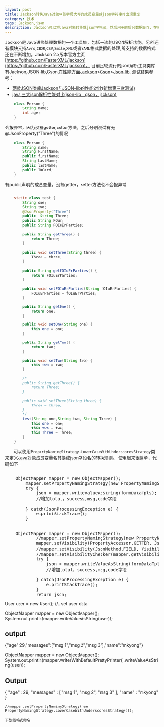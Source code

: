 ```yaml
---
layout: post
title: Jackson转换Java对象中首字母大写的成员变量成json字符串时出现重复
category: 技术
tags: Jackson,json
description: Jackson可以将Java对象转换成json字符串，然后用于前后台数据交互，在使用过程中发现当Java成员变量首字母是大写时，例如Name="me",json中会出现name和Name两个字段，造成数据冗余
---
```


Jackson是Java语言处理数据的一个工具集，包括一流的JSON解析功能，另外还有模块支持`Avro`,`CBOR`,`CSV`,`Smile`,`XML`或者`YAML`格式数据的处理,所支持的数据格式还在不断增加。Jackson 2.x版本官方主页[https://github.com/FasterXML/jackson](https://github.com/FasterXML/jackson)。
目前比较流行的json解析工具类库有Jackson,JSON-lib,Gson,在性能方面[Jackson](https://github.com/FasterXML/jackson)>[Gson](http://code.google.com/p/google-gson/)>[Json-lib](http://json-lib.sourceforge.net/).
测试结果参考：

- [两款JSON类库Jackson与JSON-lib的性能对比(新增第三款测试)](http://wangym.iteye.com/blog/738933)
- [java 三大json解析性能对比(json-lib，gson，jackson)](http://blog.chinaunix.net/uid-26209648-id-3889935.html)

```java
    class Person {
        String name;
        int age;
    }
```

会报异常，因为没有getter,setter方法，之后分别测试有无@JsonProperty("Three")的情况

```java
    class Person {
        String name;
        String FirstName;
        public firstName;
        String LastName;
        public lastName;
        public IDCard;
    }
```

有public声明的成员变量，没有getter，setter方法也不会报异常

```java

    static class test {    
    	String one;    	
    	String two;    	
    	@JsonProperty("Three")
        public	String Three;
        public String FOur;
    	public String FOIuErParties; 
    	   	
		public String getThree() {
			return Three;
		}
		
		public void setThree(String three) {
			Three = three;
		}
		
		public String getFOIuErParties() {
			return FOIuErParties;
		}
		
		public void setFOIuErParties(String fOIuErParties) {
			FOIuErParties = fOIuErParties;
		}

		public String getOne() {
			return one;
		}

		public void setOne(String one) {
			this.one = one;
		}

		public String getTwo() {
			return two;
		}

		public void setTwo(String two) {
			this.two = two;
		}

        /*		
        public String getThree() {
			return Three;
		}

		public void setThree(String three) {
			Three = three;
		}
        */
		test(String one,String two, String Three) {
    		this.one = one;
    		this.two = two;
    		this.Three = Three;
    	}
    }
```

　　可以使用`PropertyNamingStrategy.LowerCaseWithUnderscoresStrategy`类来定义Java对象成员变量名转换成json字段名的转换规则。
使用起来很简单，代码如下：

<pre>

    ObjectMapper mapper = new ObjectMapper();
    	mapper.setPropertyNamingStrategy(new PropertyNamingStrategy.LowerCaseWithUnderscoresStrategy());
		try {
			json = mapper.writeValueAsString(formDataTpls);
			//增加total，success,msg,code字段
			
		} catch(JsonProcessingException e) {
			e.printStackTrace();
		}


    ObjectMapper mapper = new ObjectMapper();
        	//mapper.setPropertyNamingStrategy(new PropertyNamingStrategy.LowerCaseWithUnderscoresStrategy());
        	mapper.setVisibility(PropertyAccessor.GETTER, JsonAutoDetect.Visibility.NONE); // but only public getters
        	//mapper.setVisibility(JsonMethod.FIELD, Visibility.ANY);  JsonMethod枚举值已经废弃，改用PropertyAccessor
        	//mapper.setVisibilityChecker(mapper.getVisibilityChecker().with(JsonAutoDetect.Visibility.NONE));
    		try {
    			json = mapper.writeValueAsString(formDataTpls);
    			//增加total，success,msg,code字段
    			
    		} catch(JsonProcessingException e) {
    			e.printStackTrace();
    		}
        	return json;
</pre>

 User user = new User();
 //...set user data
 
 ObjectMapper mapper = new ObjectMapper();
 System.out.println(mapper.writeValueAsString(user));

## output
 {"age":29,"messages":["msg 1","msg 2","msg 3"],"name":"mkyong"}
 
 ObjectMapper mapper = new ObjectMapper();
   System.out.println(mapper.writerWithDefaultPrettyPrinter().writeValueAsString(user));
   
## Output
   
   {
     "age" : 29,
     "messages" : [ "msg 1", "msg 2", "msg 3" ],
     "name" : "mkyong"
   }
   
   	//mapper.setPropertyNamingStrategy(new PropertyNamingStrategy.LowerCaseWithUnderscoresStrategy());
   	
   	下划线格式命名
